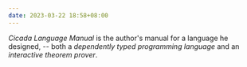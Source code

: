 ```yaml
---
date: 2023-03-22 18:58+08:00
---
```


_Cicada Language Manual_ is the author's manual for a language he designed,
-- both a _dependently typed programming language_
and an _interactive theorem prover_.

<readonlylink href="https://code-of-cicada-solo.xieyuheng.com/docs/manual.json" />
